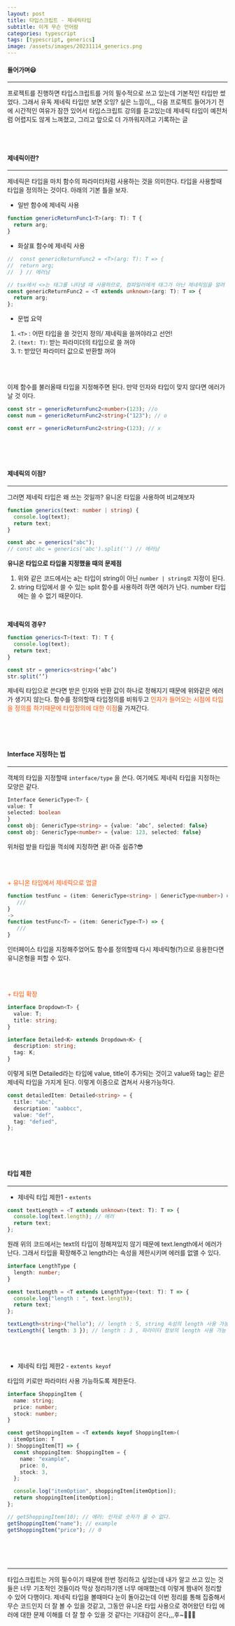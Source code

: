```yaml
---
layout: post
title: 타입스크립트 - 제네릭타입
subtitle: 이게 무슨 언어람
categories: typescript
tags: [typescript, generics]
image: /assets/images/20231114_generics.png
---
```


#### 들어가며😃

---

프로젝트를 진행하면 타입스크립트를 거의 필수적으로 쓰고 있는데 기본적인 타입만 썼었다.
그래서 유독 제네릭 타입만 보면 오잉? 싶은 느낌이,,,
다음 프로젝트 들어가기 전에 시간적인 여유가 잠깐 있어서 타입스크립트 강의를 듣고있는데 제네릭 타입이 예전처럼 어렵지도 않게 느껴졌고, 그리고 앞으로 더 가까워지려고 기록하는 글

<br/><br/>

#### 제네릭이란?

---

제네릭은 타입을 마치 함수의 파라미터처럼 사용하는 것을 의미한다. 타입을 사용할때 타입을 정의하는 것이다. 아래의 기본 틀을 보자.

- 일반 함수에 제네릭 사용

```typescript
function genericReturnFunc1<T>(arg: T): T {
  return arg;
}
```

- 화살표 함수에 제네릭 사용

```typescript
//  const genericReturnFunc2 = <T>(arg: T): T => {
//  return arg;
//  } // 에러남

// tsx에서 <>는 태그를 나타낼 때 사용하므로, 컴파일러에게 태그가 아닌 제네릭임을 알려 주어야 한다.
const genericReturnFunc2 = <T extends unknown>(arg: T): T => {
  return arg;
};
```

- 문법 요약

1.  `<T>` : 어떤 타입을 쓸 것인지 정의/ 제네릭을 쓸꺼야라고 선언!
2.  `(text: T)`: 받는 파라미더의 타입으로 쓸 꺼야
3.  `T`: 받았던 파라미터 값으로 반환할 꺼야

<br/><br/>

이제 함수를 불러올때 타입을 지정해주면 된다.
만약 인자와 타입이 맞지 않다면 에러가 날 것 이다.

```typescript
const str = genericReturnFunc2<number>(123); //o
const num = genericReturnFunc2<string>("123"); // o

const err = genericReturnFunc2<string>(123); // x
```

<br/><br/><br/>

#### 제네릭의 이점?

---

그러면 제네릭 타입은 왜 쓰는 것일까? 유니온 타입을 사용하여 비교해보자

```typescript
function generics(text: number | string) {
  console.log(text);
  return text;
}
```

```typescript
const abc = generics("abc");
// const abc = generics('abc').split('') // 에러남
```

**유니온 타입으로 타입을 지정했을 때의 문제점**

1. 위와 같은 코드에서는 a는 타입이 string이 아닌 `number | string로` 지정이 된다.
2. string 타입에서 쓸 수 있는 split 함수를 사용하려 하면 에러가 난다. number 타입에는 쓸 수 없기 때문이다.

<br/>

**제네릭의 경우?**

```typescript
function generics<T>(text: T): T {
  console.log(text);
  return text;
}

const str = generics<string>(‘abc’)
str.split(‘’)
```

제네릭 타입으로 쓴다면 받은 인자와 반환 값이 하나로 정해지기 때문에 위와같은 에러가 생기지 않는다. 함수를 정의할때 타입정의를 비워두고 <span style="color: #ff5100;">인자가 들어오는 시점에 타입을 정의를 하기때문에 타입정의에 대한 이점</span>을 가져간다.

<br/><br/><br/>

#### Interface 지정하는 법

---

객체의 타입을 지정할때 `interface/type` 을 쓴다. 여기에도 제네릭 타입을 지정하는 모양은 같다.

```typescript
Interface GenericType<T> {
value: T
selected: boolean
}
const obj: GenericType<string> = {value: ‘abc’, selected: false}
const obj: GenericType<number> = {value: 123, selected: false}
```

위처럼 받을 타입을 꺽쇠에 지정하면 끝! 아쥬 쉽쥬?😎

<br/><br/>

<span style="color: #ff5100;">+ 유니온 타입에서 제네릭으로 업글</span>

```typescript
function testFunc = (item: GenericType<string> | GenericType<number>) => {
   ///
}
->
function testFunc<T> = (item: GenericType<T>) => {
   ///
}
```

인터페이스 타입을 지정해주었어도 함수를 정의할때 다시 제네릭형(?)으로 응용한다면 유니온형을 피할 수 있다.

<br/><br/>

<span style="color: #ff5100;">+ 타입 확장</span>

```typescript
interface Dropdown<T> {
  value: T;
  title: string;
}

interface Detailed<K> extends Dropdown<K> {
  description: string;
  tag: K;
}
```

이렇게 되면 Detailed라는 타입에 value, title이 추가되는 것이고 value와 tag는 같은 제네릭 타입을 가지게 된다. 이렇게 이중으로 겹쳐서 사용가능하다.

```typescript
const detailedItem: Detailed<string> = {
  title: "abc",
  description: "aabbcc",
  value: "def",
  tag: "defied",
};
```

<br/><br/><br/>

#### 타입 제한

---

- 제네릭 타입 제한1 - `extents`

```typescript
const textLength = <T extends unknown>(text: T): T => {
  console.log(text.length); // 에러
  return text;
};
```

원래 위의 코드에서는 text의 타입이 정해져있지 않기 때문에 text.length에서 에러가 난다.
그래서 타입을 확장해주고 length라는 속성을 제한시키며 에러를 없앨 수 있다.

```typescript
interface LengthType {
  length: number;
}
```

```typescript
const textLength = <T extends LengthType>(text: T): T => {
  console.log("length : ", text.length);
  return text;
};

textLength<string>("hello"); // length : 5, string 속성의 length 사용 가능
textLength({ length: 3 }); // length : 3 , 파라미터 정보의 length 사용 가능
```

<br/><br/>

- 제네릭 타입 제한2 - `extents keyof`

타입의 키로만 파라미터 사용 가능하도록 제한둔다.

```typescript
interface ShoppingItem {
  name: string;
  price: number;
  stock: number;
}
```

```typescript
const getShoppingItem = <T extends keyof ShoppingItem>(
  itemOption: T
): ShoppingItem[T] => {
  const shoppingItem: ShoppingItem = {
    name: "example",
    price: 0,
    stock: 3,
  };

  console.log("itemOption", shoppingItem[itemOption]);
  return shoppingItem[itemOption];
};

// getShoppingItem(10); // 에러: 인자로 숫자가 올 수 없다.
getShoppingItem("name"); // example
getShoppingItem("price"); // 0
```

<br/><br/><br/>

---

타입스크립트는 거의 필수이기 때문에 한번 정리하고 싶었는데 내가 알고 쓰고 있는 것들은 너무 기초적인 것들이라 막상 정리하기엔 너무 애매했는데 이렇게 짬내어 정리할 수 있어 다행이다. 제네릭 타입을 볼때마다 눈이 돌아갔는데 이번 정리를 통해 집중해서 무슨 코드인지 더 잘 볼 수 있을 것같고, 그동안 유니온 타입 사용으로 겪어왔던 타입 에러에 대한 문제 이해를 더 잘 할 수 있을 것 같다는 기대감이 온다,,,후~🐥🏋🏻
